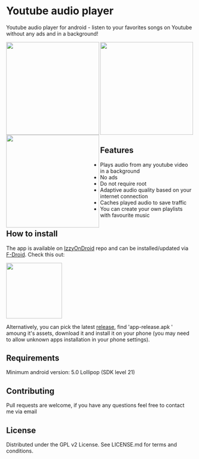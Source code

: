 #  Youtube audio player
Youtube audio player for android - listen to your favorites songs on Youtube without any ads and in a background! 

<img align="left" src="http://i.piccy.info/i9/12a2706d7a4795ddf588685bd205996d/1561825176/280398/1319854/Screenshot_1561824466.jpg" width=250 />
<img align="left" src="http://i.piccy.info/i9/83905112de885f13e84aaec962699ef1/1561825231/505334/1319854/Screenshot_1561824485.png" width=250 />
<img align="center" src="http://i.piccy.info/i9/832ca481e4691fb856fb71e5c3625c4c/1561825068/423976/1319854/Screenshot_1561824494.png" width=250 />

## Features
- Plays audio from any youtube video in a background
- No ads
- Do not require root
- Adaptive audio quality based on your internet connection
- Caches played audio to save traffic
- You can create your own playlists with favourite music 

## How to install
The app is available on [IzzyOnDroid](https://apt.izzysoft.de/fdroid/) repo and can be installed/updated via [F-Droid](https://f-droid.org/ru/). Check this out:

[<img align="center" src="https://gitlab.com/IzzyOnDroid/repo/-/raw/master/assets/IzzyOnDroid.png" width=150/>](https://apt.izzysoft.de/fdroid/index/apk/com.github.kotvertolet.youtubeaudioplayer)


Alternatively, you can pick the latest [release](https://github.com/kotvertolet/youtube-audio-player/releases), find 'app-release.apk
' amoung it's assets, download it and install it on your phone (you may need to allow unknown apps installation in your phone settings).

## Requirements
Minimum android version: 5.0 Lollipop (SDK level 21)

## Contributing
Pull requests are welcome, if you have any questions feel free to contact me via email

## License
Distributed under the GPL v2 License. See LICENSE.md for terms and conditions.
